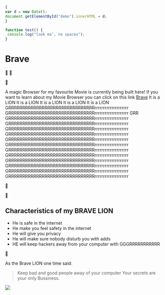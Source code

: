 
```javascript
{
var d = new Date();
document.getElementById("demo").innerHTML = d;
}
```

```javascript
function test() {
 console.log("look ma’, no spaces");
}
```

# Brave

:rocket: 
:aerial_tramway:

:lion:

A magic Browser for my favourite Movie is currently being built here!
If you want to learn about my Movie Browser you can click on this link [Brave](https://brave.com/?ref=sma268)
It is a LION It is a LION It is a LION It is a LION It is a LION
GRRRRRRRRRRRRRRRRRRRRRRRRRRRRRRRrrrrrrrrrrrrrrrrrrrr GRRRRRRRRRRRRRRRRRRRRRRRRRRRRRRRrrrrrrrrrrrrrrrrrrrr
GRR GRRRRRRRRRRRRRRRRRRRRRRRRRRRRRRRrrrrrrrrrrrrrrrrrrrr GRRRRRRRRRRRRRRRRRRRRRRRRRRRRRRRrrrrrrrrrrrrrrrrrrrr
GRRRRRRRRRRRRRRRRRRRRRRRRRRRRRRRrrrrrrrrrrrrrrrrrrrr GRRRRRRRRRRRRRRRRRRRRRRRRRRRRRRRrrrrrrrrrrrrrrrrrrrr
GRRRRRRRRRRRRRRRRRRRRRRRRRRRRRRRrrrrrrrrrrrrrrrrrrrr GRRRRRRRRRRRRRRRRRRRRRRRRRRRRRRRrrrrrrrrrrrrrrrrrrrr
GRRRRRRRRRRRRRRRRRRRRRRRRRRRRRRRrrrrrrrrrrrrrrrrrrrr GRRRRRRRRRRRRRRRRRRRRRRRRRRRRRRRrrrrrrrrrrrrrrrrrrrr
GRRRRRRRRRRRRRRRRRRRRRRRRRRRRRRRrrrrrrrrrrrrrrrrrrrr GRRRRRRRRRRRRRRRRRRRRRRRRRRRRRRRrrrrrrrrrrrrrrrrrrrr
GRRRRRRRRRRRRRRRRRRRRRRRRRRRRRRRrrrrrrrrrrrrrrrrrrrr GRRRRRRRRRRRRRRRRRRRRRRRRRRRRRRRrrrrrrrrrrrrrrrrrrrr

:lion:

:lion:

## Characteristics of my BRAVE LION
* He is safe in the internet
* He make you feel safety in the internet
* He will give you privacy
* He will make sure nobody disturb you with adds
* HE will keep hackers away from your computer with GGGRRRRRRRRRRR

:lion:




As the Brave LION one time said:
> Keep bad and good people away of your computer
> Your secrets are your only Bussiness.


<img src="https://brave.com/wp-content/uploads/2018/02/brave_logo_2color_reversed.svg"/>

